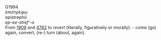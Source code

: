 <body>
  <p>G1994<br>  ἐπιστρέφω  <br> epistrephō  <br><i>ep-ee-stref‘-o </i><br>From <a href="g1909.htm">1909</a> and <a href="g4762.htm">4762</a>  to <i>revert</i> (literally, figuratively or morally): - come (go) again, convert, (re-) turn (about, again).<br></p>
 </body>